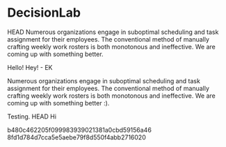 # DecisionLab
HEAD
Numerous organizations engage in suboptimal scheduling and task assignment for their employees. The conventional method of manually crafting weekly work rosters is both monotonous and ineffective.  We are coming up with something better.

Hello!
Hey! - EK

Numerous organizations engage in suboptimal scheduling and task assignment for their employees. The conventional method of manually crafting weekly work rosters is both monotonous and ineffective.  We are coming up with something better :).

Testing. 
HEAD
Hi

b480c462205f099983939021381a0cbd59156a46
8fd1d784d7cca5e5aebe79f8d550f4abb2716020
